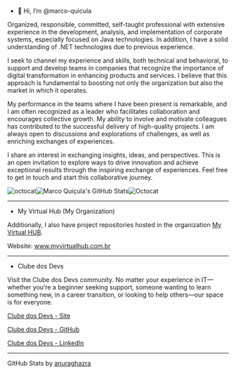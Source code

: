 - 👋 Hi, I’m @marco-quicula

Organized, responsible, committed, self-taught professional with extensive experience in the development, analysis, and implementation of corporate systems, especially focused on Java technologies. In addition, I have a solid understanding of .NET technologies due to previous experience.

I seek to channel my experience and skills, both technical and behavioral, to support and develop teams in companies that recognize the importance of digital transformation in enhancing products and services. I believe that this approach is fundamental to boosting not only the organization but also the market in which it operates.

My performance in the teams where I have been present is remarkable, and I am often recognized as a leader who facilitates collaboration and encourages collective growth. My ability to involve and motivate colleagues has contributed to the successful delivery of high-quality projects. I am always open to discussions and explorations of challenges, as well as enriching exchanges of experiences.

I share an interest in exchanging insights, ideas, and perspectives. This is an open invitation to explore ways to drive innovation and achieve exceptional results through the inspiring exchange of experiences. Feel free to get in touch and start this collaborative journey.

![octocat](https://2.gravatar.com/userimage/243593568/083e27529f6cd38f5f022f95f0bf0189?size=128)![Marco Quiçula's GitHub Stats](https://github-readme-stats.vercel.app/api?username=marco-quicula&show_icons=true&theme=github_dark)![Octocat](https://2.gravatar.com/userimage/243593568/0cc3d5aff0858be2000e01bb7fe1ce9b?size=128)

---
- My Virtual Hub (My Organization)
 
Additionally, I also have project repositories hosted in the organization [My Virtual HUB](https://github.com/my-virtual-hub).

Website: www.myvirtualhub.com.br

---
- Clube dos Devs

Visit the Clube dos Devs community. No matter your experience in IT—whether you’re a beginner seeking support, someone wanting to learn something new, in a career transition, or looking to help others—our space is for everyone.

[Clube dos Devs - Site](https://clubedosdevs.com.br/)

[Clube dos Devs - GitHub](https://github.com/clubedosdevs)

[Clube dos Devs - LinkedIn](https://www.linkedin.com/groups/13101366/)

---
GitHub Stats by [anuraghazra](https://github.com/anuraghazra/github-readme-stats)

<!---
marco-quicula/marco-quicula is a ✨ special ✨ repository because its `README.md` (this file) appears on your GitHub profile.
You can click the Preview link to take a look at your changes.
--->
